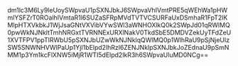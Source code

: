 dm1lc3M6Ly9leUoySWpvaU1pSXNJbkJ6SWpvaVhIVmtPRE5qWEhWa1pHWmlYSFZrT0ROalhIVmtaR1l6SUZaSFRpMVdTVTVCSURFaUxDSmhaR1FpT2lKMlpHTXVkbkJ1WjJsaGNtVXVibVYwSWl3aWNHOXlkQ0k2SWpJd01qRWlMQ0pwWkNJNkltTmhNRGxtTVRNNExURXlNakV0TkdSbE5DMDVZekUyTFdZeU1XVTFPV1ppTlRWbU5pSXNJbUZwWkNJNklqQWlMQ0p1WlhRaU9pSjNjeUlzSW5SNWNHVWlPaUp1YjI1bElpd2lhRzl6ZENJNklpSXNJbkJoZEdnaU9pSmNMM1p3Ym1kcFlXNW5iMjR1WTI5dElpd2lkR3h6SWpvaUluMD0NCg==
